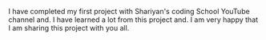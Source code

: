 I have completed my first project with Shariyan's coding School YouTube channel 
and. I have learned a lot from this project
and. I am very happy that I am sharing this project with you all.

